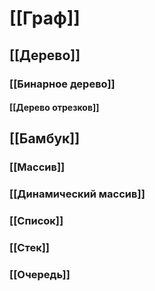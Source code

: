 # [[Граф]]
## [[Дерево]]
### [[Бинарное дерево]]

#### [[Дерево отрезков]]
## [[Бамбук]]
### [[Массив]]
### [[Динамический массив]]
### [[Список]]
### [[Стек]]
### [[Очередь]]

